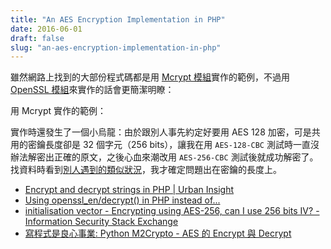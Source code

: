 ```yaml
---
title: "An AES Encryption Implementation in PHP"
date: 2016-06-01
draft: false
slug: "an-aes-encryption-implementation-in-php"
---
```


雖然網路上找到的大部份程式碼都是用 [Mcrypt 模組](http://php.net/manual/en/book.mcrypt.php)實作的範例，不過用 [OpenSSL 模組](http://php.net/manual/en/book.openssl.php)來實作的話會更簡潔明瞭：

<script src="https://gist.github.com/gundamew/3462de49997eeb1fe34753d6c27f7646.js"></script>

用 Mcrypt 實作的範例：

<script src="https://gist.github.com/gundamew/2f3705db4c421f1ddd2655a72697abc4.js"></script>

實作時還發生了一個小烏龍：由於跟別人事先約定好要用 AES 128 加密，可是共用的密鑰長度卻是 32 個字元（256 bits），讓我在用 `AES-128-CBC` 測試時一直沒辦法解密出正確的原文，之後心血來潮改用 `AES-256-CBC` 測試後就成功解密了。找資料時看到[別人遇到的類似狀況](http://stackoverflow.com/a/4413290/6404056)，我才確定問題出在密鑰的長度上。

* [Encrypt and decrypt strings in PHP | Urban Insight](https://www.urbaninsight.com/2012/06/13/encrypt-and-decrypt-strings-php)
* [Using openssl_en/decrypt() in PHP instead of...](http://thefsb.tumblr.com/post/110749271235/using-opensslendecrypt-in-php-instead-of)
* [initialisation vector - Encrypting using AES-256, can I use 256 bits IV? - Information Security Stack Exchange](http://security.stackexchange.com/a/90850)
* [寫程式是良心事業: Python M2Crypto - AES 的 Encrypt 與 Decrypt](http://ijecorp.blogspot.tw/2013/08/python-m2crypto-aes-encrypt-decrypt.html)
